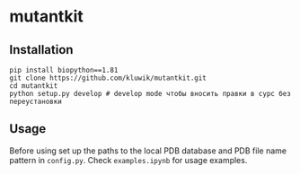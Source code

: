 # mutantkit

## Installation

```
pip install biopython==1.81
git clone https://github.com/kluwik/mutantkit.git
cd mutantkit
python setup.py develop # develop mode чтобы вносить правки в сурс без переустановки
```

## Usage

Before using set up the paths to the local PDB database and PDB file name pattern in `config.py`. Check `examples.ipynb` for usage examples.
